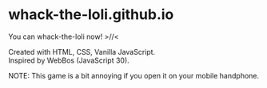 # whack-the-loli.github.io

You can whack-the-loli now! >//<

Created with HTML, CSS, Vanilla JavaScript. <br>
Inspired by WebBos (JavaScript 30).

NOTE: This game is a bit annoying if you open it on your mobile handphone.
